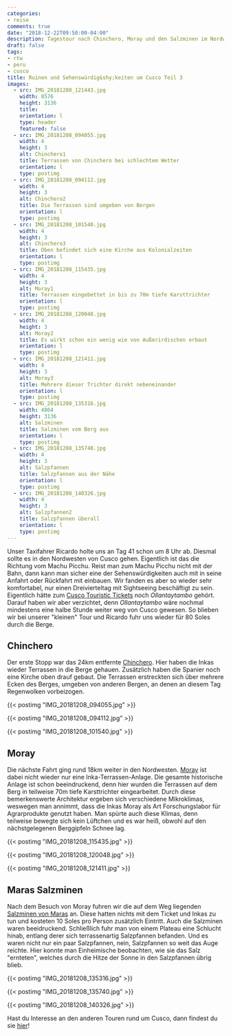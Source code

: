 ```yaml
---
categories:
- reise
comments: true
date: "2018-12-22T09:50:00-04:00"
description: Tagestour nach Chinchero, Moray und den Salzminen im Nordwesten von Cusco
draft: false
tags:
- rtw
- peru
- cusco
title: Ruinen und Sehenswürdig&shy;keiten um Cusco Teil 3
images:
  - src: IMG_20181208_121443.jpg
    width: 8576
    height: 3136
    title: 
    orientation: l
    type: header
    featured: false
  - src: IMG_20181208_094055.jpg
    width: 4
    height: 3
    alt: Chinchero1
    title: Terrassen von Chinchero bei schlechtem Wetter
    orientation: l
    type: postimg
  - src: IMG_20181208_094112.jpg
    width: 4
    height: 3
    alt: Chinchero2
    title: Die Terrassen sind umgeben von Bergen
    orientation: l
    type: postimg
  - src: IMG_20181208_101540.jpg
    width: 4
    height: 3
    alt: Chinchero3
    title: Oben befindet sich eine Kirche aus Kolonialzeiten
    orientation: l
    type: postimg
  - src: IMG_20181208_115435.jpg
    width: 4
    height: 3
    alt: Moray1
    title: Terrassen eingebettet in bis zu 70m tiefe Karsttrichter
    orientation: l
    type: postimg
  - src: IMG_20181208_120048.jpg
    width: 4
    height: 3
    alt: Moray2
    title: Es wirkt schon ein wenig wie von Außerirdischen erbaut
    orientation: l
    type: postimg
  - src: IMG_20181208_121411.jpg
    width: 4
    height: 3
    alt: Moray3
    title: Mehrere dieser Trichter direkt nebeneinander
    orientation: l
    type: postimg
  - src: IMG_20181208_135316.jpg
    width: 4864
    height: 3136
    alt: Salzminen
    title: Salzminen vom Berg aus
    orientation: l
    type: postimg
  - src: IMG_20181208_135740.jpg
    width: 4
    height: 3
    alt: Salzpfannen
    title: Salzpfannen aus der Nähe
    orientation: l
    type: postimg
  - src: IMG_20181208_140326.jpg
    width: 4
    height: 3
    alt: Salzpfannen2
    title: Salzpfannen überall
    orientation: l
    type: postimg
---
```


Unser Taxifahrer Ricardo holte uns an Tag 41 schon um 8 Uhr ab. Diesmal sollte es in den Nordwesten von Cusco gehen. Eigentlich ist das die Richtung vom Machu Picchu. Reist man zum Machu Picchu nicht mit der Bahn, dann kann man sicher eine der Sehenswürdigkeiten auch mit in seine Anfahrt oder Rückfahrt mit einbauen. Wir fanden es aber so wieder sehr komfortabel, nur einen Dreivierteltag mit Sightseeing beschäftigt zu sein. Eigentlich hätte zum [Cusco Touristic Tickets](https://www.cuscoperu.com/en/useful-information/touristic-tickets/cusco-touristic-ticket) noch _Ollantaytambo_ gehört. Darauf haben wir aber verzichtet, denn _Ollantaytambo_ wäre nochmal mindestens eine halbe Stunde weiter weg von Cusco gewesen. So blieben wir bei unserer "kleinen" Tour und Ricardo fuhr uns wieder für 80 Soles durch die Berge.

## Chinchero

Der erste Stopp war das 24km entfernte [Chinchero](https://goo.gl/maps/KWzJzj2HNZq). Hier haben die Inkas wieder Terrassen in die Berge gehauen. Zusätzlich haben die Spanier noch eine Kirche oben drauf gebaut. Die Terrassen erstreckten sich über mehrere Ecken des Berges, umgeben von anderen Bergen, an denen an diesem Tag Regenwolken vorbeizogen.

{{< postimg "IMG_20181208_094055.jpg" >}}

{{< postimg "IMG_20181208_094112.jpg" >}}

{{< postimg "IMG_20181208_101540.jpg" >}}

## Moray

Die nächste Fahrt ging rund 18km weiter in den Nordwesten. [Moray](https://goo.gl/maps/ArPpsa9TWcC2) ist dabei nicht wieder nur eine Inka-Terrassen-Anlage. Die gesamte historische Anlage ist schon beeindruckend, denn hier wurden die Terrassen auf dem Berg in teilweise 70m tiefe Karsttrichter eingearbeitet. Durch diese bemerkenswerte Architektur ergeben sich verschiedene Mikroklimas, weswegen man annimmt, dass die Inkas Moray als Art Forschungslabor für Agrarprodukte genutzt haben. Man spürte auch diese Klimas, denn teilweise bewegte sich kein Lüftchen und es war heiß, obwohl auf den nächstgelegenen Berggipfeln Schnee lag.

{{< postimg "IMG_20181208_115435.jpg" >}}

{{< postimg "IMG_20181208_120048.jpg" >}}

{{< postimg "IMG_20181208_121411.jpg" >}}

## Maras Salzminen

Nach dem Besuch von Moray fuhren wir die auf dem Weg liegenden [Salzminen von Maras](https://goo.gl/maps/1MDkXWFUbXU2) an. Diese hatten nichts mit dem Ticket und Inkas zu tun und kosteten 10 Soles pro Person zusätzlich Eintritt. Auch die Salzminen waren beeidruckend. Schließlich fuhr man von einem Plateau eine Schlucht hinab, entlang derer sich terrassenartig Salzpfannen befanden. Und es waren nicht nur ein paar Salzpfannen, nein, Salzpfannen so weit das Auge reichte. Hier konnte man Einheimische beobachten, wie sie das Salz "ernteten", welches durch die Hitze der Sonne in den Salzpfannen übrig blieb.

{{< postimg "IMG_20181208_135316.jpg" >}}

{{< postimg "IMG_20181208_135740.jpg" >}}

{{< postimg "IMG_20181208_140326.jpg" >}}

Hast du Interesse an den anderen Touren rund um Cusco, dann findest du sie [hier](/tags/cusco)!
